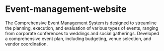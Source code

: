 # Event-management-website
The Comprehensive Event Management System is designed to streamline the  planning, execution, and evaluation of various types of events, ranging from  corporate conferences to weddings and social gatherings.  Developed a comprehensive event plan, including budgeting, venue selection,  and vendor coordination.
